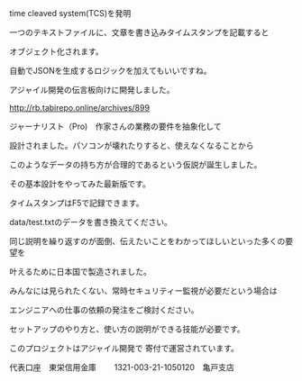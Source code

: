 time cleaved system(TCS)を発明

一つのテキストファイルに、文章を書き込みタイムスタンプを記載すると

オブジェクト化されます。

自動でJSONを生成するロジックを加えてもいいですね。

アジャイル開発の伝言板向けに開発しました。

http://rb.tabirepo.online/archives/899

ジャーナリスト（Pro)　作家さんの業務の要件を抽象化して

設計されました。パソコンが壊れたりすると、使えなくなることから

このようなデータの持ち方が合理的であるという仮説が誕生しました。

その基本設計をやってみた最新版です。

タイムスタンプはF5で記録できます。

data/test.txtのデータを書き換えてください。

同じ説明を繰り返すのが面倒、伝えたいことをわかってほしいといった多くの要望を

叶えるために日本国で製造されました。

みんなには見られたくない、常時セキュリティー監視が必要だという場合は

エンジニアへの仕事の依頼の発注をご検討ください。

セットアップのやり方と、使い方の説明ができる技能が必要です。


このプロジェクトはアジャイル開発で 寄付で運営されています。

代表口座　東栄信用金庫 　　1321-003-21-1050120　亀戸支店

